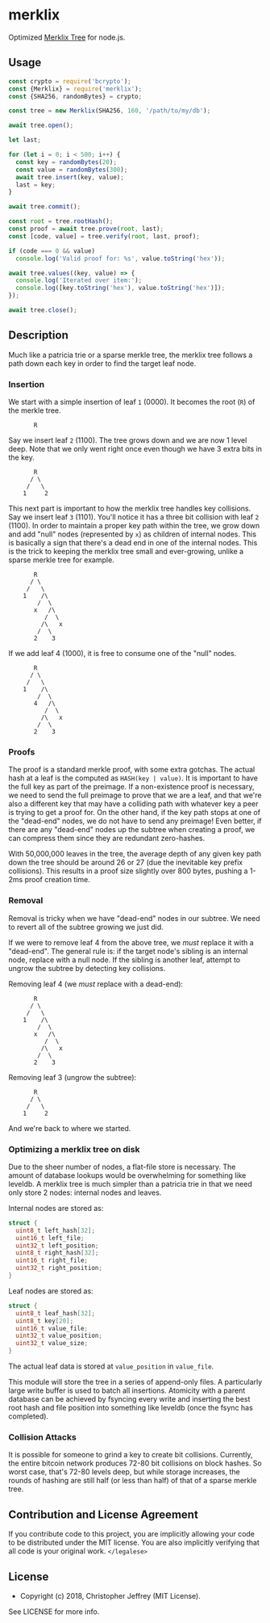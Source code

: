 # merklix

Optimized [Merklix Tree][1] for node.js.

## Usage

``` js
const crypto = require('bcrypto');
const {Merklix} = require('merklix');
const {SHA256, randomBytes} = crypto;

const tree = new Merklix(SHA256, 160, '/path/to/my/db');

await tree.open();

let last;

for (let i = 0; i < 500; i++) {
  const key = randomBytes(20);
  const value = randomBytes(300);
  await tree.insert(key, value);
  last = key;
}

await tree.commit();

const root = tree.rootHash();
const proof = await tree.prove(root, last);
const [code, value] = tree.verify(root, last, proof);

if (code === 0 && value)
  console.log('Valid proof for: %s', value.toString('hex'));

await tree.values((key, value) => {
  console.log('Iterated over item:');
  console.log([key.toString('hex'), value.toString('hex')]);
});

await tree.close();
```

## Description

Much like a patricia trie or a sparse merkle tree, the merklix tree follows a
path down each key in order to find the target leaf node.

### Insertion

We start with a simple insertion of leaf `1` (0000).  It becomes the root (`R`)
of the merkle tree.

```
       R
```

Say we insert leaf `2` (1100). The tree grows down and we are now 1 level deep.
Note that we only went right once even though we have 3 extra bits in the key.

```
       R
      / \
     /   \
    1     2
```

This next part is important to how the merklix tree handles key collisions. Say
we insert leaf `3` (1101). You'll notice it has a three bit collision with leaf
`2` (1100). In order to maintain a proper key path within the tree, we grow
down and add "null" nodes (represented by `x`) as children of internal nodes.
This is basically a sign that there's a dead end in one of the internal nodes.
This is the trick to keeping the merklix tree small and ever-growing, unlike a
sparse merkle tree for example.

```
       R
      / \
     /   \
    1    /\
        /  \
       x   /\
          /  \
         /\   x
        /  \
       2    3
```

If we add leaf 4 (1000), it is free to consume one of the "null" nodes.

```
       R
      / \
     /   \
    1    /\
        /  \
       4   /\
          /  \
         /\   x
        /  \
       2    3
```

### Proofs

The proof is a standard merkle proof, with some extra gotchas.  The actual hash
at a leaf is the computed as `HASH(key | value)`. It is important to have the
full key as part of the preimage. If a non-existence proof is necessary, we
need to send the full preimage to prove that we are a leaf, and that we're also
a different key that may have a colliding path with whatever key a peer is
trying to get a proof for. On the other hand, if the key path stops at one of
the "dead-end" nodes, we do not have to send any preimage! Even better, if
there are any "dead-end" nodes up the subtree when creating a proof, we can
compress them since they are redundant zero-hashes.

With 50,000,000 leaves in the tree, the average depth of any given key path
down the tree should be around 26 or 27 (due the inevitable key prefix
collisions). This results in a proof size slightly over 800 bytes, pushing a
1-2ms proof creation time.

### Removal

Removal is tricky when we have "dead-end" nodes in our subtree. We need to
revert all of the subtree growing we just did.

If we were to remove leaf 4 from the above tree, we _must_ replace it with a
"dead-end". The general rule is: if the target node's sibling is an internal
node, replace with a null node. If the sibling is another leaf, attempt to
ungrow the subtree by detecting key collisions.

Removing leaf 4 (we _must_ replace with a dead-end):

```
       R
      / \
     /   \
    1    /\
        /  \
       x   /\
          /  \
         /\   x
        /  \
       2    3
```

Removing leaf 3 (ungrow the subtree):

```
       R
      / \
     /   \
    1     2
```

And we're back to where we started.

### Optimizing a merklix tree on disk

Due to the sheer number of nodes, a flat-file store is necessary. The amount of
database lookups would be overwhelming for something like leveldb. A merklix
tree is much simpler than a patricia trie in that we need only store 2 nodes:
internal nodes and leaves.

Internal nodes are stored as:

``` c
struct {
  uint8_t left_hash[32];
  uint16_t left_file;
  uint32_t left_position;
  uint8_t right_hash[32];
  uint16_t right_file;
  uint32_t right_position;
}
```

Leaf nodes are stored as:

``` c
struct {
  uint8_t leaf_hash[32];
  uint8_t key[20];
  uint16_t value_file;
  uint32_t value_position;
  uint32_t value_size;
}
```

The actual leaf data is stored at `value_position` in `value_file`.

This module will store the tree in a series of append-only files. A
particularly large write buffer is used to batch all insertions. Atomicity with
a parent database can be achieved by fsyncing every write and inserting the
best root hash and file position into something like leveldb (once the fsync
has completed).

### Collision Attacks

It is possible for someone to grind a key to create bit collisions. Currently,
the entire bitcoin network produces 72-80 bit collisions on block hashes. So
worst case, that's 72-80 levels deep, but while storage increases, the rounds
of hashing are still half (or less than half) of that of a sparse merkle tree.

## Contribution and License Agreement

If you contribute code to this project, you are implicitly allowing your code
to be distributed under the MIT license. You are also implicitly verifying that
all code is your original work. `</legalese>`

## License

- Copyright (c) 2018, Christopher Jeffrey (MIT License).

See LICENSE for more info.

[1]: https://www.deadalnix.me/2016/09/24/introducing-merklix-tree-as-an-unordered-merkle-tree-on-steroid/
